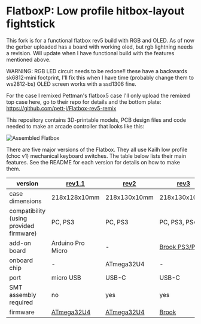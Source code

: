 # FlatboxP: Low profile hitbox-layout fightstick

This fork is for a functional flatbox rev5 build with RGB and OLED. 
As of now the gerber uploaded has a board with working oled, but rgb lightning needs a revision.
Will update when I have functional build with the features mentioned above.

WARNING: RGB LED circuit needs to be redone!!
these have a backwards sk6812-mini footprint, I'll fix this when I have time (probably change them to ws2812-bs)
OLED screen works with a ssd1306 fine.

For the case I remixed Pettman's flatbox5 case
I'll only upload the remixed top case here, go to their repo for details and the bottom plate:
https://github.com/pett-j/Flatbox-rev5-remix

This repository contains 3D-printable models, PCB design files and code needed to make an arcade controller that looks like this:

![Assembled Flatbox](hardware-rev2/images/Flatbox-rev2b-finished-product.jpg)

There are five major versions of the Flatbox. They all use Kailh low profile (choc v1) mechanical keyboard switches. The table below lists their main features. See the README for each version for details on how to make them.

version | [rev1.1](hardware-rev1.1) | [rev2](hardware-rev2) | [rev3](hardware-rev3) | [rev4](hardware-rev4) | [rev5](hardware-rev5)
------- | ------------------------- | --------------------- | --------------------- | --------------------- | ---------------------
case dimensions | 218x128x10mm | 218x130x10mm | 218x130x10mm | 218x130x10mm | 218x126x10mm
compatibility (using provided firmware) | PC, PS3 | PC, PS3 | PC, PS3, PS4 | PC, PS3 | PC, PS3
add-on board | Arduino Pro Micro | - | [Brook PS3/PS4](https://www.brookaccessory.com/detail/58690501/) | - | [RP2040-Zero](https://www.waveshare.com/rp2040-zero.htm)
onboard chip | - | ATmega32U4 | - | RP2040 | -
port | micro USB | USB-C | USB-C | USB-C | USB-C
SMT assembly required | no | yes | yes | yes | no
firmware | [ATmega32U4](firmware-atmega32u4) | [ATmega32U4](firmware-atmega32u4) | [Brook](https://www.brookaccessory.com/download/PS3/) | [RP2040](firmware-rp2040) | [RP2040](firmware-rp2040)
